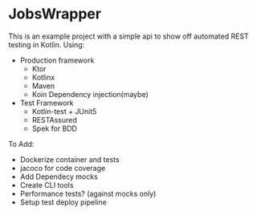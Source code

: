 # JobsWrapper
This is an example project with a simple api to show off automated REST testing in Kotlin. Using:
* Production framework
  * Ktor
  * Kotlinx
  * Maven
  * Koin Dependency injection(maybe)
* Test Framework 
  * Kotlin-test + JUnit5
  * RESTAssured
  * Spek for BDD
  
To Add:
* Dockerize container and tests
* jacoco for code coverage
* Add Dependecy mocks
* Create CLI tools
* Performance tests? (against mocks only)
* Setup test deploy pipeline
